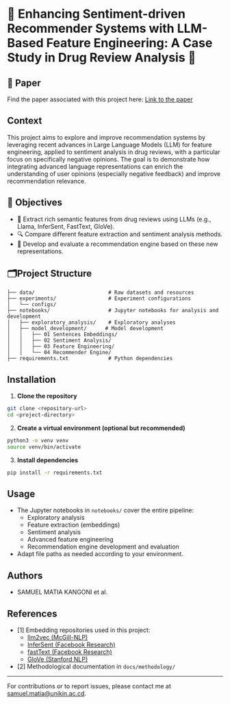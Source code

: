 # 🚀 Enhancing Sentiment-driven Recommender Systems with LLM-Based Feature Engineering: A Case Study in Drug Review Analysis 💊


## 📄 Paper

Find the paper associated with this project here: [Link to the paper](https://doi.org/10.1109/ACCESS.2025.3590326)


## Context
This project aims to explore and improve recommendation systems by leveraging recent advances in Large Language Models (LLM) for feature engineering, applied to sentiment analysis in drug reviews, with a particular focus on specifically negative opinions. The goal is to demonstrate how integrating advanced language representations can enrich the understanding of user opinions (especially negative feedback) and improve recommendation relevance.

## 🎯 Objectives
- 🧠 Extract rich semantic features from drug reviews using LLMs (e.g., Llama, InferSent, FastText, GloVe).
- 🔍 Compare different feature extraction and sentiment analysis methods.
- 🤖 Develop and evaluate a recommendation engine based on these new representations.

## 🗂️Project Structure
```
├── data/                        # Raw datasets and resources
├── experiments/                 # Experiment configurations
│   └── configs/
├── notebooks/                   # Jupyter notebooks for analysis and development
│   ├── exploratory_analysis/    # Exploratory analyses
│   ├── model_development/      # Model development
│   │   ├── 01 Sentences Embeddings/
│   │   ├── 02 Sentiment Analysis/
│   │   ├── 03 Feature Engineering/
│   │   └── 04 Recommender Engine/
├── requirements.txt             # Python dependencies
```

## Installation
1. **Clone the repository**
```bash
git clone <repository-url>
cd <project-directory>
```
2. **Create a virtual environment (optional but recommended)**
```bash
python3 -m venv venv
source venv/bin/activate
```
3. **Install dependencies**
```bash
pip install -r requirements.txt
```

## Usage
- The Jupyter notebooks in `notebooks/` cover the entire pipeline:
  - Exploratory analysis
  - Feature extraction (embeddings)
  - Sentiment analysis
  - Advanced feature engineering
  - Recommendation engine development and evaluation
- Adapt file paths as needed according to your environment.

## Authors
- SAMUEL MATIA KANGONI et al.


## References
- [1] Embedding repositories used in this project:
    - [llm2vec (McGill-NLP)](https://github.com/McGill-NLP/llm2vec)
    - [InferSent (Facebook Research)](https://github.com/facebookresearch/InferSent)
    - [fastText (Facebook Research)](https://github.com/facebookresearch/fastText)
    - [GloVe (Stanford NLP)](https://github.com/stanfordnlp/GloVe)
- [2] Methodological documentation in `docs/methodology/`

---
For contributions or to report issues, please contact me at samuel.matia@unikin.ac.cd.
